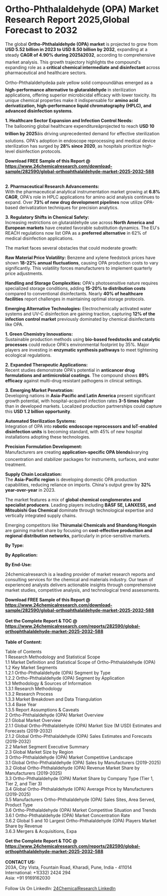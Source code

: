<h1>Ortho-Phthalaldehyde (OPA) Market Research Report 2025,Global Forecast to 2032</h1><p>The global <strong>Ortho-Phthalaldehyde (OPA) market</strong> is projected to grow from <strong>USD 5.52 billion in 2023 to USD 8.50 billion by 2032</strong>, expanding at a steady <strong>CAGR of 4.90% during 2025â2032</strong>, according to comprehensive market analysis. This growth trajectory highlights the compound's expanding role as a <strong>critical chemical intermediate and disinfectant</strong> across pharmaceutical and healthcare sectors.</p><p>Ortho-Phthalaldehydeâa pale yellow solid compoundâhas emerged as a <strong>high-performance alternative to glutaraldehyde</strong> in sterilization applications, offering superior microbicidal efficacy with lower toxicity. Its unique chemical properties make it indispensable for <strong>amino acid derivatization, high-performance liquid chromatography (HPLC), and advanced disinfection systems</strong>.</p><p><strong>1. Healthcare Sector Expansion and Infection Control Needs:</strong><br>
The ballooning global healthcare expenditureâprojected to reach <strong>USD 10 trillion by 2025</strong>âis driving unprecedented demand for effective sterilization solutions. OPA's adoption in endoscope reprocessing and medical device sterilization has surged by <strong>28% since 2020</strong>, as hospitals prioritize high-level disinfection protocols.</p><div><b>Download FREE Sample of this Report @ 
            <a href="https://www.24chemicalresearch.com/download-sample/282590/global-orthophthalaldehyde-market-2025-2032-588">
            https://www.24chemicalresearch.com/download-sample/282590/global-orthophthalaldehyde-market-2025-2032-588</a></b></div><br><p><strong>2. Pharmaceutical Research Advancements:</strong><br>
With the pharmaceutical analytical instrumentation market growing at <strong>6.8% CAGR</strong>, OPA's role in HPLC applications for amino acid analysis continues to expand. Over <strong>73% of new drug development pipelines</strong> now utilize OPA-based derivatization techniques for precision analytics.</p><p><strong>3. Regulatory Shifts in Chemical Safety:</strong><br>
Increasing restrictions on glutaraldehyde use across <strong>North America and European markets</strong> have created favorable substitution dynamics. The EU's REACH regulations now list OPA as a <strong>preferred alternative</strong> in 62% of medical disinfection applications.</p><p>The market faces several obstacles that could moderate growth:</p><p><strong>Raw Material Price Volatility:</strong> Benzene and xylene feedstock prices have shown <strong>18-22% annual fluctuations</strong>, causing OPA production costs to vary significantly. This volatility forces manufacturers to implement quarterly price adjustments.</p><p><strong>Handling and Storage Complexities:</strong> OPA's photosensitive nature requires specialized storage conditions, adding <strong>15-20% to distribution costs</strong> compared to conventional disinfectants. Nearly <strong>40% of healthcare facilities</strong> report challenges in maintaining optimal storage protocols.</p><p><strong>Emerging Alternative Technologies:</strong> Electrochemically activated water systems and UV-C disinfection are gaining traction, capturing <strong>12% of the infection control market</strong> previously dominated by chemical disinfectants like OPA.</p><p><strong>1. Green Chemistry Innovations:</strong><br>
Sustainable production methods using <strong>bio-based feedstocks and catalytic processes</strong> could reduce OPA's environmental footprint by 35%. Major players are investing in <strong>enzymatic synthesis pathways</strong> to meet tightening ecological regulations.</p><p><strong>2. Expanded Therapeutic Applications:</strong><br>
Recent studies demonstrate OPA's potential in <strong>anticancer drug formulations and antimicrobial coatings</strong>. The compound shows <strong>89% efficacy</strong> against multi-drug resistant pathogens in clinical settings.</p><p><strong>3. Emerging Market Penetration:</strong><br>
Developing nations in <strong>Asia-Pacific and Latin America</strong> present significant growth potential, with hospital-acquired infection rates <strong>3-5 times higher</strong> than in developed markets. Localized production partnerships could capture this <strong>USD 1.2 billion opportunity</strong>.</p><p><strong>Automated Sterilization Systems:</strong><br>
	Integration of OPA into <strong>robotic endoscope reprocessors and IoT-enabled disinfection units</strong> is becoming standard, with 45% of new hospital installations adopting these technologies.</p><p><strong>Precision Formulation Development:</strong><br>
	Manufacturers are creating <strong>application-specific OPA blends</strong>âvarying concentration and stabilizer packages for instruments, surfaces, and water treatment.</p><p><strong>Supply Chain Localization:</strong><br>
	The <strong>Asia-Pacific region</strong> is developing domestic OPA production capabilities, reducing reliance on imports. China's output grew by <strong>32% year-over-year</strong> in 2023.</p><p>The market features a mix of <strong>global chemical conglomerates and specialist producers</strong>. Leading players including <strong>BASF SE, LANXESS, and Mitsubishi Gas Chemical</strong> dominate through technological expertise and vertically integrated supply chains.</p><p>Emerging competitors like <strong>Thirumalai Chemicals and Shandong Hongxin</strong> are gaining market share by focusing on <strong>cost-effective production and regional distribution networks</strong>, particularly in price-sensitive markets.</p><p><strong>By Type:</strong></p><p><strong>By Application:</strong></p><p><strong>By End-Use:</strong></p><p>24chemicalresearch is a leading provider of market research reports and consulting services for the chemical and materials industry. Our team of experienced analysts delivers actionable insights through comprehensive market studies, competitive analysis, and technological trend assessments.</p><div><b>Download FREE Sample of this Report @ 
            <a href="https://www.24chemicalresearch.com/download-sample/282590/global-orthophthalaldehyde-market-2025-2032-588">
            https://www.24chemicalresearch.com/download-sample/282590/global-orthophthalaldehyde-market-2025-2032-588</a></b></div><br><div><b>Get the Complete Report & TOC @ 
            <a href="https://www.24chemicalresearch.com/reports/282590/global-orthophthalaldehyde-market-2025-2032-588">
            https://www.24chemicalresearch.com/reports/282590/global-orthophthalaldehyde-market-2025-2032-588</a></b></div><br>
            <b>Table of Content:</b><p>Table of Contents<br />
1 Research Methodology and Statistical Scope<br />
1.1 Market Definition and Statistical Scope of Ortho-Phthalaldehyde (OPA)<br />
1.2 Key Market Segments<br />
1.2.1 Ortho-Phthalaldehyde (OPA) Segment by Type<br />
1.2.2 Ortho-Phthalaldehyde (OPA) Segment by Application<br />
1.3 Methodology & Sources of Information<br />
1.3.1 Research Methodology<br />
1.3.2 Research Process<br />
1.3.3 Market Breakdown and Data Triangulation<br />
1.3.4 Base Year<br />
1.3.5 Report Assumptions & Caveats<br />
2 Ortho-Phthalaldehyde (OPA) Market Overview<br />
2.1 Global Market Overview<br />
2.1.1 Global Ortho-Phthalaldehyde (OPA) Market Size (M USD) Estimates and Forecasts (2019-2032)<br />
2.1.2 Global Ortho-Phthalaldehyde (OPA) Sales Estimates and Forecasts (2019-2032)<br />
2.2 Market Segment Executive Summary<br />
2.3 Global Market Size by Region<br />
3 Ortho-Phthalaldehyde (OPA) Market Competitive Landscape<br />
3.1 Global Ortho-Phthalaldehyde (OPA) Sales by Manufacturers (2019-2025)<br />
3.2 Global Ortho-Phthalaldehyde (OPA) Revenue Market Share by Manufacturers (2019-2025)<br />
3.3 Ortho-Phthalaldehyde (OPA) Market Share by Company Type (Tier 1, Tier 2, and Tier 3)<br />
3.4 Global Ortho-Phthalaldehyde (OPA) Average Price by Manufacturers (2019-2025)<br />
3.5 Manufacturers Ortho-Phthalaldehyde (OPA) Sales Sites, Area Served, Product Type<br />
3.6 Ortho-Phthalaldehyde (OPA) Market Competitive Situation and Trends<br />
3.6.1 Ortho-Phthalaldehyde (OPA) Market Concentration Rate<br />
3.6.2 Global 5 and 10 Largest Ortho-Phthalaldehyde (OPA) Players Market Share by Revenue<br />
3.6.3 Mergers & Acquisitions, Expa</p><div><b>Get the Complete Report & TOC @ 
            <a href="https://www.24chemicalresearch.com/reports/282590/global-orthophthalaldehyde-market-2025-2032-588">
            https://www.24chemicalresearch.com/reports/282590/global-orthophthalaldehyde-market-2025-2032-588</a></b></div><br><b>CONTACT US:</b><br>
            203A, City Vista, Fountain Road, Kharadi, Pune, India - 411014<br>
            International: +1(332) 2424 294<br>
            Asia: +91 9169162030 <br><br>
            Follow Us On LinkedIn: <a href="https://www.linkedin.com/company/24chemicalresearch/">24ChemicalResearch LinkedIn</a>